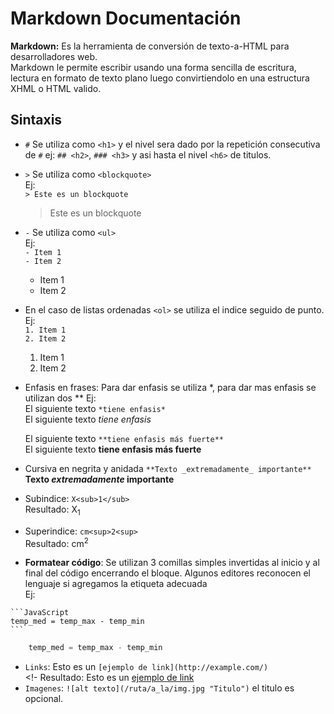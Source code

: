 # Markdown Documentación
**Markdown:** Es la herramienta de conversión de texto-a-HTML para desarrolladores web.<br> Markdown le permite escribir usando una forma sencilla de escritura, lectura en formato de texto plano luego convirtiendolo en una estructura XHML o HTML valido.

## Sintaxis
- `#` Se utiliza como `<h1>` y el nivel sera dado por la repetición consecutiva de `#` ej:
`## <h2>`, `### <h3>` y asi hasta el nivel `<h6>` de titulos.
- `>` Se utiliza como `<blockquote>`<br>
    Ej:<br> 
    `> Este es un blockquote`
    > Este es un blockquote
- `-` Se utiliza como `<ul>`<br>
    Ej: <br>
    `- Item 1`<br>
    `- Item 2`<br>
    - Item 1
    - Item 2 <br>
- En el caso de listas ordenadas `<ol>` se utiliza el indice seguido de punto.<br>
    Ej:<br>
    `1. Item 1`<br>
    `2. Item 2`<br>
    1.  Item 1
    2.  Item 2
- Enfasis en frases: Para dar enfasis se utiliza *, para dar mas enfasis se utilizan dos ** Ej:<br>
    El siguiente texto `*tiene enfasis*`<br>
    El siguiente texto *tiene enfasis*

    El siguiente texto `**tiene enfasis más fuerte**`<br>
    El siguiente texto **tiene enfasis más fuerte**
-   Cursiva en negrita y anidada `**Texto _extremadamente_ importante**`<br>
**Texto _extremadamente_ importante**
- Subindice: `X<sub>1</sub>` <br>Resultado: X<sub>1</sub>
- Superindice: `cm<sup>2<sup>` <br>Resultado: cm<sup>2</sup>

- **Formatear código**: Se utilizan 3 comillas simples invertidas al inicio y al final del código encerrando el bloque. Algunos editores reconocen el lenguaje si agregamos la etiqueta adecuada<br>Ej:
````
```JavaScript
temp_med = temp_max - temp_min
```
````
```JavaScript
    temp_med = temp_max - temp_min
```
- `Links`: Esto es un `[ejemplo de link](http://example.com/)`<br>
<!- Resultado: Esto es un [ejemplo de link](http://example.com/)
- `Imagenes`: `![alt texto](/ruta/a_la/img.jpg "Titulo")` el titulo es opcional.